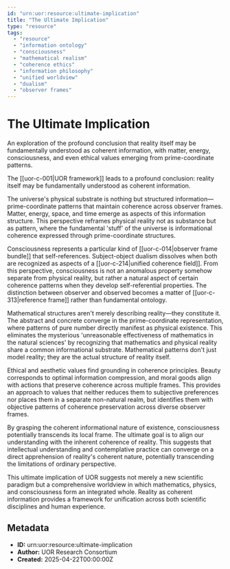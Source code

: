 ```yaml
---
id: "urn:uor:resource:ultimate-implication"
title: "The Ultimate Implication"
type: "resource"
tags:
  - "resource"
  - "information ontology"
  - "consciousness"
  - "mathematical realism"
  - "coherence ethics"
  - "information philosophy"
  - "unified worldview"
  - "dualism"
  - "observer frames"
---
```


# The Ultimate Implication

An exploration of the profound conclusion that reality itself may be fundamentally understood as coherent information, with matter, energy, consciousness, and even ethical values emerging from prime-coordinate patterns.

The [[uor-c-001|UOR framework]] leads to a profound conclusion: reality itself may be fundamentally understood as coherent information.

The universe's physical substrate is nothing but structured information—prime-coordinate patterns that maintain coherence across observer frames. Matter, energy, space, and time emerge as aspects of this information structure. This perspective reframes physical reality not as substance but as pattern, where the fundamental 'stuff' of the universe is informational coherence expressed through prime-coordinate structures.

Consciousness represents a particular kind of [[uor-c-014|observer frame bundle]] that self-references. Subject-object dualism dissolves when both are recognized as aspects of a [[uor-c-214|unified coherence field]]. From this perspective, consciousness is not an anomalous property somehow separate from physical reality, but rather a natural aspect of certain coherence patterns when they develop self-referential properties. The distinction between observer and observed becomes a matter of [[uor-c-313|reference frame]] rather than fundamental ontology.

Mathematical structures aren't merely describing reality—they constitute it. The abstract and concrete converge in the prime-coordinate representation, where patterns of pure number directly manifest as physical existence. This eliminates the mysterious 'unreasonable effectiveness of mathematics in the natural sciences' by recognizing that mathematics and physical reality share a common informational substrate. Mathematical patterns don't just model reality; they are the actual structure of reality itself.

Ethical and aesthetic values find grounding in coherence principles. Beauty corresponds to optimal information compression, and moral goods align with actions that preserve coherence across multiple frames. This provides an approach to values that neither reduces them to subjective preferences nor places them in a separate non-natural realm, but identifies them with objective patterns of coherence preservation across diverse observer frames.

By grasping the coherent informational nature of existence, consciousness potentially transcends its local frame. The ultimate goal is to align our understanding with the inherent coherence of reality. This suggests that intellectual understanding and contemplative practice can converge on a direct apprehension of reality's coherent nature, potentially transcending the limitations of ordinary perspective.

This ultimate implication of UOR suggests not merely a new scientific paradigm but a comprehensive worldview in which mathematics, physics, and consciousness form an integrated whole. Reality as coherent information provides a framework for unification across both scientific disciplines and human experience.

## Metadata

- **ID:** urn:uor:resource:ultimate-implication
- **Author:** UOR Research Consortium
- **Created:** 2025-04-22T00:00:00Z
